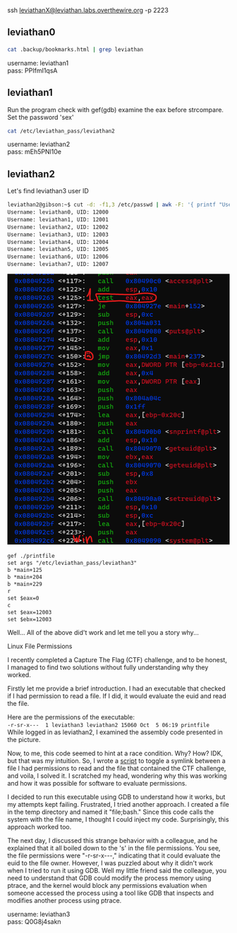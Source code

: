 
ssh leviathanX@leviathan.labs.overthewire.org -p 2223

## leviathan0

```bash
cat .backup/bookmarks.html | grep leviathan
```
username: leviathan1  
pass: PPIfmI1qsA

## leviathan1
Run the program check with gef(gdb) examine the eax before strcompare.
Set the password 'sex'  
```bash
cat /etc/leviathan_pass/leviathan2
```

username: leviathan2  
pass: mEh5PNl10e

## leviathan2

Let's find leviathan3 user ID
```bash
leviathan2@gibson:~$ cut -d: -f1,3 /etc/passwd | awk -F: '{ printf "Username: %s, UID: %s\n", $1, $2 }' | grep levi
Username: leviathan0, UID: 12000
Username: leviathan1, UID: 12001
Username: leviathan2, UID: 12002
Username: leviathan3, UID: 12003
Username: leviathan4, UID: 12004
Username: leviathan5, UID: 12005
Username: leviathan6, UID: 12006
Username: leviathan7, UID: 12007
```
![Alt text](image.png)
```
gef ./printfile  
set args "/etc/leviathan_pass/leviathan3"  
b *main+125
b *main+204  
b *main+229
r
set $eax=0
c
set $eax=12003
set $ebx=12003
```

Well... All of the above did't work and let me tell you a story why...

Linux File Permissions  

I recently completed a Capture The Flag (CTF) challenge, and to be honest, I managed to find two solutions without fully understanding why they worked.  
  
Firstly let me provide a brief introduction. I had an executable that checked if I had permission to read a file. If I did, it would evaluate the euid and read the file.

Here are the permissions of the executable:  
`-r-sr-x---  1 leviathan3 leviathan2 15060 Oct  5 06:19 printfile
`  
While logged in as leviathan2, I examined the assembly code presented in the picture.

Now, to me, this code seemed to hint at a race condition. Why? How? IDK, but that was my intuition. So, I wrote a [script](./leviathan2/race_condition.sh) to toggle a symlink between a file I had permissions to read and the file that contained the CTF challenge, and voila, I solved it. I scratched my head, wondering why this was working and how it was possible for software to evaluate permissions.

I decided to run this executable using GDB to understand how it works, but my attempts kept failing. Frustrated, I tried another approach. I created a file in the temp directory and named it "file;bash." Since this code calls the system with the file name, I thought I could inject my code. Surprisingly, this approach worked too.

The next day, I discussed this strange behavior with a colleague, and he explained that it all boiled down to the 's' in the file permissions. You see, the file permissions were "-r-sr-x---," indicating that it could evaluate the euid to the file owner. However, I was puzzled about why it didn't work when I tried to run it using GDB. Well my little friend said the colleague, you need to understand that GDB could modify the process memory using ptrace, and the kernel would block any permissions evaluation when someone accessed the process using a tool like GDB that inspects and modifies another process using ptrace.



username: leviathan3  
pass: Q0G8j4sakn  
